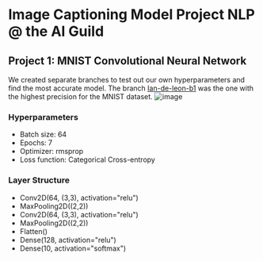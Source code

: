 # Image Captioning Model Project NLP @ the AI Guild 

## Project 1: MNIST Convolutional Neural Network
We created separate branches to test out our own hyperparameters and find the most accurate model. The branch [Ian-de-leon-b1](https://github.com/ghubnerr/nlp-image-captioning/tree/Ian-de-leon-b1) was the one with the highest precision for the MNIST dataset.
![image](https://github.com/ghubnerr/nlp-image-captioning/assets/91924667/2e6025c2-2b31-4ec9-9bda-a577d75ddf8d)

### Hyperparameters
- Batch size: 64
- Epochs: 7
- Optimizer: rmsprop
- Loss function: Categorical Cross-entropy

### Layer Structure
- Conv2D(64, (3,3), activation="relu")
- MaxPooling2D((2,2))
- Conv2D(64, (3,3), activation="relu")
- MaxPooling2D((2,2))
- Flatten()
- Dense(128, activation="relu")
- Dense(10, activation="softmax")
